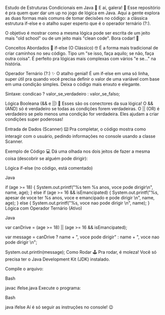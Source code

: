 Estudo de Estruturas Condicionais em Java 🧐
E aí, galera! 👋 Esse repositório é pra quem quer dar um up no jogo de lógica em Java. Aqui a gente explora as duas formas mais comuns de tomar decisões no código: a clássica estrutura if-else e o atalho super esperto que é o operador ternário (?:).

O objetivo é mostrar como a mesma lógica pode ser escrita de um jeito mais "old school" ou de um jeito mais "clean code". Bora codar! 🚀

Conceitos Abordados 🧠
if-else (O Clássico) 🤓
É a forma mais tradicional de criar caminhos no seu código. Tipo um "se isso, faça aquilo; se não, faça outra coisa". É perfeito pra lógicas mais complexas com vários "e se..." na história.

Operador Ternário (?:) ✨
O atalho genial! É um if-else em uma só linha, super útil pra quando você precisa definir o valor de uma variável com base em uma condição simples. Deixa o código mais enxuto e elegante.

Sintaxe: condicao ? valor_se_verdadeiro : valor_se_falso;

Lógica Booleana (&& e ||) 🤔
Esses são os conectores da sua lógica! O && (AND) só é verdadeiro se todas as condições forem verdadeiras. O || (OR) é verdadeiro se pelo menos uma condição for verdadeira. Eles ajudam a criar condições super poderosas!

Entrada de Dados (Scanner) ⌨️
Pra completar, o código mostra como interagir com o usuário, pedindo informações no console usando a classe Scanner.

Exemplo de Código 💻
Dá uma olhada nos dois jeitos de fazer a mesma coisa (descobrir se alguém pode dirigir):

Lógica if-else (no código, está comentado)

Java

if (age >= 18) {
    System.out.printf("%s tem %s anos, voce pode dirigir\n", name, age);
} else if (age >= 16 && isEmancipated) {
    System.out.printf("%s, apesar de voce ter %s anos, voce e emancipado e pode dirigir \n", name, age);
} else {
    System.out.printf("%s, voce nao pode dirigir \n", name);
}
Lógica com Operador Ternário (Ativo)

Java

var canDrive = (age >= 18) || (age >= 16 && isEmancipated);

var message = canDrive ?
    name + ", voce pode dirigir" :
    name + ", voce nao pode dirigir \n";

System.out.println(message);
Como Rodar 🕹️
Pra rodar, é moleza! Você só precisa ter o Java Development Kit (JDK) instalado.

Compile o arquivo:

Bash

javac ifelse.java
Execute o programa:

Bash

java ifelse
Aí é só seguir as instruções no console! 😉
